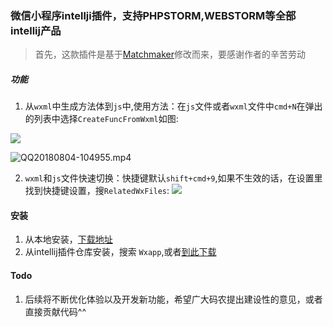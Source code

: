### 微信小程序intellji插件，支持PHPSTORM,WEBSTORM等全部intellij产品

> 首先，这款插件是基于[Matchmaker](https://github.com/lypeer/Matchmaker)修改而来，要感谢作者的辛苦劳动


##### 功能

   1. 从`wxml`中生成方法体到`js`中,使用方法：在`js`文件或者`wxml`文件中`cmd+N`在弹出的列表中选择`CreateFuncFromWxml`如图:

   ![](http://ozk223z60.bkt.clouddn.com/15333511826576.jpg?imageView/2/w/375)
     
   ![QQ20180804-104955.mp4](http://ozk223z60.bkt.clouddn.com/QQ20180804-104955.mp4.gif)


   
   2. `wxml`和`js`文件快速切换：快捷键默认`shift+cmd+9`,如果不生效的话，在设置里找到快捷键设置，搜`RelatedWxFiles`:
        ![](http://ozk223z60.bkt.clouddn.com/15333507645739.jpg)
    

#### 安装
1. 从本地安装，[下载地址](https://github.com/ysnows/wxapp/blob/master/wxapp.jar)
2. 从intellij插件仓库安装，搜索 `Wxapp`,或者[到此下载](https://plugins.jetbrains.com/plugin/10991-wxapp)

#### Todo
  1. 后续将不断优化体验以及开发新功能，希望广大码农提出建设性的意见，或者直接贡献代码^^

